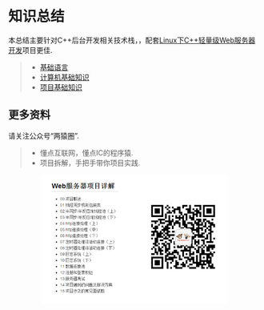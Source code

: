 知识总结
===============
本总结主要针对C++后台开发相关技术栈，，配套[Linux下C++轻量级Web服务器开发](https://github.com/twomonkeyclub/TinyWebServer)项目更佳.
> * [基础语言](https://github.com/twomonkeyclub/BackEnd/tree/master/%E5%9F%BA%E7%A1%80%E8%AF%AD%E8%A8%80)
> * [计算机基础知识](https://github.com/twomonkeyclub/BackEnd/tree/master/%E8%AE%A1%E7%AE%97%E6%9C%BA%E5%9F%BA%E7%A1%80%E7%9F%A5%E8%AF%86)
> * [项目基础知识](https://github.com/twomonkeyclub/BackEnd/tree/master/%E9%A1%B9%E7%9B%AE%E5%9F%BA%E7%A1%80%E7%9F%A5%E8%AF%86l)


更多资料
------------
请关注公众号“两猿圈”.
> * 懂点互联网，懂点IC的程序猿.
> * 项目拆解，手把手带你项目实践.

<div align=center><img src="https://github.com/twomonkeyclub/TinyWebServer/blob/master/root/test1.jpg" height="258"/> </div>